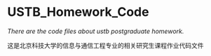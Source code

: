 # USTB_Homework_Code
*There are the code files about ustb postgraduate homework.*

这是北京科技大学的信息与通信工程专业的相关研究生课程作业代码文件
